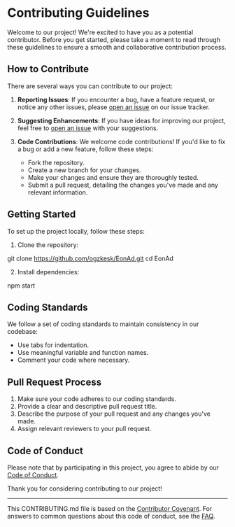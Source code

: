 # Contributing Guidelines

Welcome to our project! We're excited to have you as a potential contributor. Before you get started, please take a moment to read through these guidelines to ensure a smooth and collaborative contribution process.

## How to Contribute

There are several ways you can contribute to our project:

1. **Reporting Issues**: If you encounter a bug, have a feature request, or notice any other issues, please [open an issue](https://github.com/ogzkesk/EonAd/issues) on our issue tracker.

2. **Suggesting Enhancements**: If you have ideas for improving our project, feel free to [open an issue](https://github.com/ogzkesk/EonAd/issues) with your suggestions.

3. **Code Contributions**: We welcome code contributions! If you'd like to fix a bug or add a new feature, follow these steps:
   - Fork the repository.
   - Create a new branch for your changes.
   - Make your changes and ensure they are thoroughly tested.
   - Submit a pull request, detailing the changes you've made and any relevant information.

## Getting Started

To set up the project locally, follow these steps:

1. Clone the repository:

git clone https://github.com/ogzkesk/EonAd.git
cd EonAd

2. Install dependencies:

npm start


## Coding Standards

We follow a set of coding standards to maintain consistency in our codebase:
- Use tabs for indentation.
- Use meaningful variable and function names.
- Comment your code where necessary.

## Pull Request Process

1. Make sure your code adheres to our coding standards.
2. Provide a clear and descriptive pull request title.
3. Describe the purpose of your pull request and any changes you've made.
4. Assign relevant reviewers to your pull request.

## Code of Conduct

Please note that by participating in this project, you agree to abide by our [Code of Conduct](https://github.com/ogzkesk/EonAd/blob/master/CODE_OF_CONDUCT.md).

Thank you for considering contributing to our project!

---
This CONTRIBUTING.md file is based on the [Contributor Covenant](https://www.contributor-covenant.org/version/2/0/code_of_conduct/). For answers to common questions about this code of conduct, see the [FAQ](https://www.contributor-covenant.org/faq).
